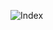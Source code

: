 ![Index](https://github.com/JamieSano/PHP-Project-MySql/assets/129720212/3546d261-caa0-4575-80be-f0c6ec7c7818)
